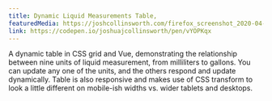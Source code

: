 ```yaml
---
title: Dynamic Liquid Measurements Table,
featuredMedia: https://joshcollinsworth.com/firefox_screenshot_2020-04-24t20-07-59-444z/
link: https://codepen.io/joshuajcollinsworth/pen/vYOPKqx
---
```


A dynamic table in CSS grid and Vue, demonstrating the relationship between nine units of liquid measurement, from milliliters to gallons. You can update any one of the units, and the others respond and update dynamically. Table is also responsive and makes use of CSS transform to look a little different on mobile-ish widths vs. wider tablets and desktops.
